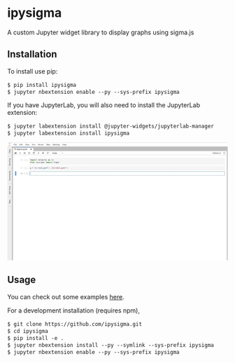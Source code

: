 ipysigma
===============================

A custom Jupyter widget library to display graphs using sigma.js

Installation
------------

To install use pip:

    $ pip install ipysigma
    $ jupyter nbextension enable --py --sys-prefix ipysigma

If you have JupyterLab, you will also need to install the JupyterLab extension:

    $ jupyter labextension install @jupyter-widgets/jupyterlab-manager
    $ jupyter labextension install ipysigma

![ipysigma](./img/ipysigma.gif)

Usage
-----

You can check out some examples [here](./notebooks/Examples.ipynb).

For a development installation (requires npm),

    $ git clone https://github.com/ipysigma.git
    $ cd ipysigma
    $ pip install -e .
    $ jupyter nbextension install --py --symlink --sys-prefix ipysigma
    $ jupyter nbextension enable --py --sys-prefix ipysigma
